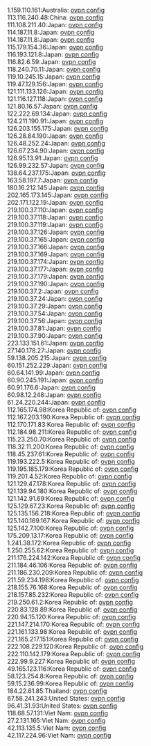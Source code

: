 1.159.110.161:Australia: [ovpn config](vpn/1_159_110_161.ovpn)  
113.116.240.48:China: [ovpn config](vpn/113_116_240_48.ovpn)  
111.108.211.40:Japan: [ovpn config](vpn/111_108_211_40.ovpn)  
114.187.11.8:Japan: [ovpn config](vpn/114_187_11_8.ovpn)  
114.187.11.8:Japan: [ovpn config](vpn/114_187_11_8.ovpn)  
115.179.154.36:Japan: [ovpn config](vpn/115_179_154_36.ovpn)  
116.193.121.8:Japan: [ovpn config](vpn/116_193_121_8.ovpn)  
116.82.6.59:Japan: [ovpn config](vpn/116_82_6_59.ovpn)  
118.240.70.11:Japan: [ovpn config](vpn/118_240_70_11.ovpn)  
119.10.245.15:Japan: [ovpn config](vpn/119_10_245_15.ovpn)  
119.47.129.156:Japan: [ovpn config](vpn/119_47_129_156.ovpn)  
121.111.133.126:Japan: [ovpn config](vpn/121_111_133_126.ovpn)  
121.116.127.118:Japan: [ovpn config](vpn/121_116_127_118.ovpn)  
121.80.16.57:Japan: [ovpn config](vpn/121_80_16_57.ovpn)  
122.222.69.134:Japan: [ovpn config](vpn/122_222_69_134.ovpn)  
124.211.190.91:Japan: [ovpn config](vpn/124_211_190_91.ovpn)  
126.203.155.175:Japan: [ovpn config](vpn/126_203_155_175.ovpn)  
126.28.84.190:Japan: [ovpn config](vpn/126_28_84_190.ovpn)  
126.48.252.24:Japan: [ovpn config](vpn/126_48_252_24.ovpn)  
126.67.234.90:Japan: [ovpn config](vpn/126_67_234_90.ovpn)  
126.95.13.91:Japan: [ovpn config](vpn/126_95_13_91.ovpn)  
126.99.232.57:Japan: [ovpn config](vpn/126_99_232_57.ovpn)  
138.64.237.175:Japan: [ovpn config](vpn/138_64_237_175.ovpn)  
163.58.197.7:Japan: [ovpn config](vpn/163_58_197_7.ovpn)  
180.16.212.145:Japan: [ovpn config](vpn/180_16_212_145.ovpn)  
202.165.173.145:Japan: [ovpn config](vpn/202_165_173_145.ovpn)  
202.171.122.19:Japan: [ovpn config](vpn/202_171_122_19.ovpn)  
219.100.37.110:Japan: [ovpn config](vpn/219_100_37_110.ovpn)  
219.100.37.118:Japan: [ovpn config](vpn/219_100_37_118.ovpn)  
219.100.37.119:Japan: [ovpn config](vpn/219_100_37_119.ovpn)  
219.100.37.126:Japan: [ovpn config](vpn/219_100_37_126.ovpn)  
219.100.37.165:Japan: [ovpn config](vpn/219_100_37_165.ovpn)  
219.100.37.166:Japan: [ovpn config](vpn/219_100_37_166.ovpn)  
219.100.37.169:Japan: [ovpn config](vpn/219_100_37_169.ovpn)  
219.100.37.174:Japan: [ovpn config](vpn/219_100_37_174.ovpn)  
219.100.37.177:Japan: [ovpn config](vpn/219_100_37_177.ovpn)  
219.100.37.179:Japan: [ovpn config](vpn/219_100_37_179.ovpn)  
219.100.37.190:Japan: [ovpn config](vpn/219_100_37_190.ovpn)  
219.100.37.2:Japan: [ovpn config](vpn/219_100_37_2.ovpn)  
219.100.37.24:Japan: [ovpn config](vpn/219_100_37_24.ovpn)  
219.100.37.29:Japan: [ovpn config](vpn/219_100_37_29.ovpn)  
219.100.37.54:Japan: [ovpn config](vpn/219_100_37_54.ovpn)  
219.100.37.56:Japan: [ovpn config](vpn/219_100_37_56.ovpn)  
219.100.37.81:Japan: [ovpn config](vpn/219_100_37_81.ovpn)  
219.100.37.90:Japan: [ovpn config](vpn/219_100_37_90.ovpn)  
223.133.151.61:Japan: [ovpn config](vpn/223_133_151_61.ovpn)  
27.140.178.27:Japan: [ovpn config](vpn/27_140_178_27.ovpn)  
59.138.205.215:Japan: [ovpn config](vpn/59_138_205_215.ovpn)  
60.151.252.229:Japan: [ovpn config](vpn/60_151_252_229.ovpn)  
60.64.141.99:Japan: [ovpn config](vpn/60_64_141_99.ovpn)  
60.90.245.191:Japan: [ovpn config](vpn/60_90_245_191.ovpn)  
60.91.176.6:Japan: [ovpn config](vpn/60_91_176_6.ovpn)  
60.98.12.248:Japan: [ovpn config](vpn/60_98_12_248.ovpn)  
61.24.220.244:Japan: [ovpn config](vpn/61_24_220_244.ovpn)  
112.165.174.98:Korea Republic of: [ovpn config](vpn/112_165_174_98.ovpn)  
112.167.203.190:Korea Republic of: [ovpn config](vpn/112_167_203_190.ovpn)  
112.170.171.83:Korea Republic of: [ovpn config](vpn/112_170_171_83.ovpn)  
112.184.98.211:Korea Republic of: [ovpn config](vpn/112_184_98_211.ovpn)  
115.23.250.70:Korea Republic of: [ovpn config](vpn/115_23_250_70.ovpn)  
118.32.11.200:Korea Republic of: [ovpn config](vpn/118_32_11_200.ovpn)  
118.45.237.61:Korea Republic of: [ovpn config](vpn/118_45_237_61.ovpn)  
119.193.222.5:Korea Republic of: [ovpn config](vpn/119_193_222_5.ovpn)  
119.195.185.179:Korea Republic of: [ovpn config](vpn/119_195_185_179.ovpn)  
119.201.4.52:Korea Republic of: [ovpn config](vpn/119_201_4_52.ovpn)  
121.129.47.178:Korea Republic of: [ovpn config](vpn/121_129_47_178.ovpn)  
121.139.94.180:Korea Republic of: [ovpn config](vpn/121_139_94_180.ovpn)  
121.142.91.69:Korea Republic of: [ovpn config](vpn/121_142_91_69.ovpn)  
125.129.67.23:Korea Republic of: [ovpn config](vpn/125_129_67_23.ovpn)  
125.135.156.218:Korea Republic of: [ovpn config](vpn/125_135_156_218.ovpn)  
125.140.169.167:Korea Republic of: [ovpn config](vpn/125_140_169_167.ovpn)  
125.142.7.100:Korea Republic of: [ovpn config](vpn/125_142_7_100.ovpn)  
175.209.13.17:Korea Republic of: [ovpn config](vpn/175_209_13_17.ovpn)  
1.241.38.172:Korea Republic of: [ovpn config](vpn/1_241_38_172.ovpn)  
1.250.255.62:Korea Republic of: [ovpn config](vpn/1_250_255_62.ovpn)  
211.176.224.142:Korea Republic of: [ovpn config](vpn/211_176_224_142.ovpn)  
211.184.46.106:Korea Republic of: [ovpn config](vpn/211_184_46_106.ovpn)  
211.186.230.209:Korea Republic of: [ovpn config](vpn/211_186_230_209.ovpn)  
211.59.234.198:Korea Republic of: [ovpn config](vpn/211_59_234_198.ovpn)  
218.155.76.168:Korea Republic of: [ovpn config](vpn/218_155_76_168.ovpn)  
218.157.85.232:Korea Republic of: [ovpn config](vpn/218_157_85_232.ovpn)  
219.250.61.2:Korea Republic of: [ovpn config](vpn/219_250_61_2.ovpn)  
220.83.128.89:Korea Republic of: [ovpn config](vpn/220_83_128_89.ovpn)  
220.94.15.120:Korea Republic of: [ovpn config](vpn/220_94_15_120.ovpn)  
221.147.214.170:Korea Republic of: [ovpn config](vpn/221_147_214_170.ovpn)  
221.161.133.98:Korea Republic of: [ovpn config](vpn/221_161_133_98.ovpn)  
221.165.217.151:Korea Republic of: [ovpn config](vpn/221_165_217_151.ovpn)  
222.108.229.120:Korea Republic of: [ovpn config](vpn/222_108_229_120.ovpn)  
222.110.142.179:Korea Republic of: [ovpn config](vpn/222_110_142_179.ovpn)  
222.99.9.227:Korea Republic of: [ovpn config](vpn/222_99_9_227.ovpn)  
49.165.123.116:Korea Republic of: [ovpn config](vpn/49_165_123_116.ovpn)  
58.123.254.8:Korea Republic of: [ovpn config](vpn/58_123_254_8.ovpn)  
59.15.236.99:Korea Republic of: [ovpn config](vpn/59_15_236_99.ovpn)  
184.22.61.85:Thailand: [ovpn config](vpn/184_22_61_85.ovpn)  
67.58.241.243:United States: [ovpn config](vpn/67_58_241_243.ovpn)  
96.41.31.93:United States: [ovpn config](vpn/96_41_31_93.ovpn)  
118.68.57.131:Viet Nam: [ovpn config](vpn/118_68_57_131.ovpn)  
27.2.131.165:Viet Nam: [ovpn config](vpn/27_2_131_165.ovpn)  
42.113.135.5:Viet Nam: [ovpn config](vpn/42_113_135_5.ovpn)  
42.117.224.96:Viet Nam: [ovpn config](vpn/42_117_224_96.ovpn)  
